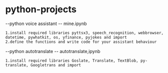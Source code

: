 # python-projects

--python voice assistant -- mine.ipynb
 
 	1.install required libraries pyttsx3, speech_recognition, webbrowser, datetime, pywhatkit, os, yfinance, pyjokes and import
 	2.define the functions and write code for your assistant behaviour


--python autotranslate  -- autotranslate,ipynb

 	1.install required libraries Goslate, Translate, TextBlob, py-translate, Googletrans and import
